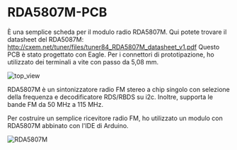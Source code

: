 # RDA5807M-PCB
È una semplice scheda per il modulo radio RDA5807M.
Qui potete trovare il datasheet del RDA5087M: http://cxem.net/tuner/files/tuner84_RDA5807M_datasheet_v1.pdf
Questo PCB è stato progettato con Eagle. 
Per i connettori di prototipazione, ho utilizzato dei terminali a vite con passo da 5,08 mm.

![top_view](https://user-images.githubusercontent.com/41707/129706740-de759b12-3f02-414a-8235-f52fcb1907a2.png)

RDA5807M è un sintonizzatore radio FM stereo a chip singolo con selezione della frequenza e decodificatore RDS/RBDS su i2c. Inoltre, supporta le bande FM da 50 MHz a 115 MHz.

Per costruire un semplice ricevitore radio FM, ho utilizzato un modulo con RDA5807M abbinato con l'IDE di Arduino.

![RDA5807M](https://user-images.githubusercontent.com/41707/129708624-ff584be7-26f5-4e24-96ac-815871eaa49e.jpg)

